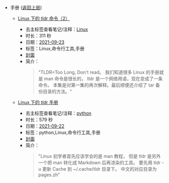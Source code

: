 - 手册 ([返回上层](../))
    - [Linux 下的 tldr 命令（2）](https://www.bilibili.com/video/BV1cL4y1h79c)
        - 去主标签查看笔记/注释：[Linux](../markmap/Linux.html)
        - 时长：311 秒
        - 日期：[2021-09-23](../markmap/202109.html)
        - 标签：Linux,命令行工具,手册
        - [封面](http://i0.hdslb.com/bfs/archive/c9e628aea99a3087a32b2fe93eaa25a6b6f079c7.jpg)
        - 简介：
            > "TLDR=Too Long, Don't read。
我们知道很多 Linux 的手册就是 man 命令是很长的，  tldr 是一个网络用语，现在变成了一条命令。 
本集是对第一集的再次解释。最后顺便还介绍了 tar 备份目录的方法。"

    - [Linux 下的 tldr 手册](https://www.bilibili.com/video/BV1C34112722)
        - 去主标签查看笔记/注释：[python](../markmap/python.html)
        - 时长：579 秒
        - 日期：[2021-09-22](../markmap/202109.html)
        - 标签：python,Linux,命令行工具,手册
        - [封面](http://i0.hdslb.com/bfs/archive/41db40357638ee19f93a1599ce6a054cf6720921.jpg)
        - 简介：
            > "Linux 初学者首先应该学会的是 man 教程， 但是 tldr 是另外一个把 man 转化成 Markdown 后再渲染的工具。 
要先用 tldr -u 更新 Cache 到 ~/.cache/tldr 目录下。 
中文的对应目录为 pages.zh"


